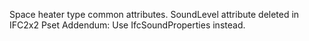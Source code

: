 Space heater type common attributes.
SoundLevel attribute deleted in IFC2x2 Pset Addendum: Use IfcSoundProperties instead.